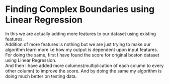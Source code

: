 # Finding Complex Boundaries using Linear Regression

In this we are actually adding more features to our dataset using existing features.<br>
Addition of more features is nothing but we are just trying to make our algorithm learn more i.e how my output is dependent upon input features.<br>
For doing the same, first I have found the score for original boston dataset using Linear Regression.<br>
And then I have added more columns(multiplication of each column to every other column) to improve the score. And by doing the same my algorithm is doing much better on testing data.
